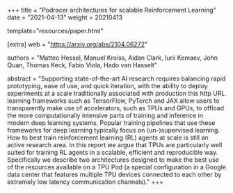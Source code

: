 +++
title = "Podracer architectures for scalable Reinforcement Learning"
date = "2021-04-13"
weight = 20210413

template="resources/paper.html"

[extra]
web = "https://arxiv.org/abs/2104.06272"

authors = "Matteo Hessel, Manuel Kroiss, Aidan Clark, Iurii Kemaev, John Quan, Thomas Keck, Fabio Viola, Hado van Hasselt"

abstract = "Supporting state-of-the-art AI research requires balancing rapid prototyping, ease of use, and quick iteration, with the ability to deploy experiments at a scale traditionally associated with production this http URL learning frameworks such as TensorFlow, PyTorch and JAX allow users to transparently make use of accelerators, such as TPUs and GPUs, to offload the more computationally intensive parts of training and inference in modern deep learning systems. Popular training pipelines that use these frameworks for deep learning typically focus on (un-)supervised learning. How to best train reinforcement learning (RL) agents at scale is still an active research area. In this report we argue that TPUs are particularly well suited for training RL agents in a scalable, efficient and reproducible way. Specifically we describe two architectures designed to make the best use of the resources available on a TPU Pod (a special configuration in a Google data center that features multiple TPU devices connected to each other by extremely low latency communication channels)."
+++